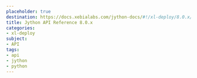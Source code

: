 ```yaml
---
placeholder: true
destination: https://docs.xebialabs.com/jython-docs/#!/xl-deploy/8.0.x/
title: Jython API Reference 8.0.x
categories:
- xl-deploy
subject:
- API
tags:
- api
- jython
- python
---
```

